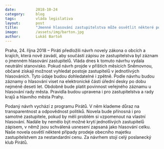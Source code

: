 ```yaml
---
date:         2018-10-24
category:     blog
tags:         vláda legislativa
layout:       post
title:        "Jmenné hlasování zastupitelstva může osvětlit některé podezřelé případy prodeje majetku obcí, komentuje legislativní návrh Pirátů Lukáš Bartoň"
image:        /assets/img/barton.jpg
author:       Lukáš Bartoň
---
```



Praha, 24. října 2018 – Piráti předložili návrh novely zákona o obcích a krajích, která nově zavádí, aby součástí zápisu ze zastupitelstva byl záznam o jmenném hlasování zastupitelů. Vláda dnes k tomuto návrhu vydala neutrální stanovisko. Pokud návrh projde v příštích měsících Sněmovnou, občané získají možnost vyhledat postoje zastupitelů v jednotlivých hlasováních. Tyto údaje budou dohledatelné i zpětně. Podle návrhu budou záznamy o hlasování viset na elektronické části úřední desky po dobu nejméně deseti let. Obdobně bude platit povinnost veřejného záznamu u hlasování rady města. Pravidla budou upravena i pro zastupitelstva a rady krajů a hlavního města Prahy.

Podaný návrh vychází z programu Pirátů. V něm klademe důraz na transparentnost a odpovědnost politiků. Novela bude přínosná i pro samotné zastupitele, pokud by měli problém si vzpomenout na vlastní hlasování. Nadále by nemělo být možné krytí jednotlivých zastupitelů zápisem, v němž jsou schválená usnesení zapsaná jako hlasování celku. Naše novela osvětlí některé případy prodeje obecního majetku zastupitelstvem za nestandardní cenu. Za návrhem stojí celý poslanecký klub Pirátů. 
